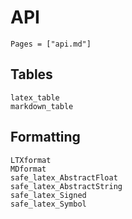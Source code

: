 # API

```@contents
Pages = ["api.md"]
```

## Tables

```@docs
latex_table
markdown_table
```

## Formatting

```@docs
LTXformat
MDformat
safe_latex_AbstractFloat
safe_latex_AbstractString
safe_latex_Signed
safe_latex_Symbol
```
